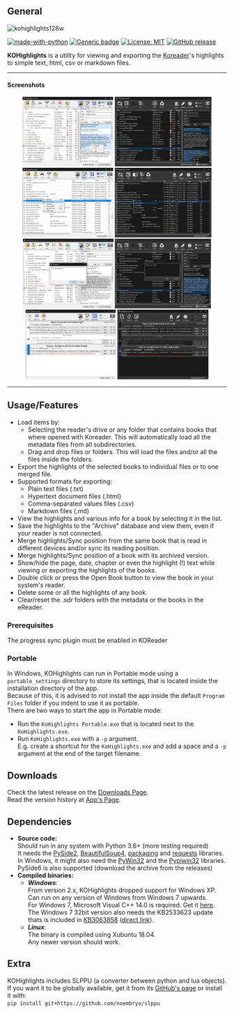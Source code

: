 ## General
![kohighlights128w](https://user-images.githubusercontent.com/24675403/234561476-97283ff8-5437-49cd-b4c5-3929886cf182.png)

[![made-with-python][Python]](https://www.python.org/)
[![Generic badge][OS]][ReleaseLink]
[![License: MIT][MIT]](LICENSE)
[![GitHub release][Release]][ReleaseLink]
<!-- [![Github all releases][TotalDown]][ReleaseLink] -->
<!-- [![Github Releases (by Release)][VersionDown]][ReleaseLink] -->


**KOHighlights** is a utility for viewing and exporting the
[Koreader](https://github.com/koreader/koreader)'s highlights to simple text, html, csv or markdown files.  

___
#### Screenshots
<p align="center">
  <a href="https://raw.githubusercontent.com/noembryo/KoHighlights/master/screens/screen%20l1.png">
    <img src="https://raw.githubusercontent.com/noembryo/KoHighlights/master/screens/screen%20l1.png" height="160"></a>
  <a href="https://raw.githubusercontent.com/noembryo/KoHighlights/master/screens/screen%20d1.png">
    <img src="https://raw.githubusercontent.com/noembryo/KoHighlights/master/screens/screen%20d1.png" height="160"></a>
  <a href="https://raw.githubusercontent.com/noembryo/KoHighlights/master/screens/screen%20l2.png">
    <img src="https://raw.githubusercontent.com/noembryo/KoHighlights/master/screens/screen%20l2.png" height="160"></a>
  <a href="https://raw.githubusercontent.com/noembryo/KoHighlights/master/screens/screen%20d2.png">
    <img src="https://raw.githubusercontent.com/noembryo/KoHighlights/master/screens/screen%20d2.png" height="160"></a>
<!-- </p>

<p align="center"> -->
  <a href="https://raw.githubusercontent.com/noembryo/KoHighlights/master/screens/screen%20l3.png">
    <img src="https://raw.githubusercontent.com/noembryo/KoHighlights/master/screens/screen%20l3.png" height="160"></a>
  <a href="https://raw.githubusercontent.com/noembryo/KoHighlights/master/screens/screen%20d3.png">
    <img src="https://raw.githubusercontent.com/noembryo/KoHighlights/master/screens/screen%20d3.png" height="160"></a>
  <a href="https://raw.githubusercontent.com/noembryo/KoHighlights/master/screens/screen%20l4.png">
    <img src="https://raw.githubusercontent.com/noembryo/KoHighlights/master/screens/screen%20l4.png" height="160"></a>
  <a href="https://raw.githubusercontent.com/noembryo/KoHighlights/master/screens/screen%20d4.png">
    <img src="https://raw.githubusercontent.com/noembryo/KoHighlights/master/screens/screen%20d4.png" height="160"></a>
</p>
<!-- ![HighLights ScreenShot](screen1.png) -->
<!-- ![HighLights ScreenShot](screen2.png) -->
<!-- ![HighLights ScreenShot](screen3.png) -->

___

## Usage/Features
* Load items by:
    * Selecting the reader's drive or any folder that contains books that where opened with Koreader. This will automatically load all the metadata files from all subdirectories.
    * Drag and drop files or folders. This will load the files and/or all the files inside the folders.  
* Export the highlights of the selected books to individual files or to one merged file.
* Supported formats for exporting:
    * Plain text files (.txt)
    * Hypertext document files (.html)
    * Comma-separated values files (.csv)
    * Markdown files (.md)
* View the highlights and various info for a book by selecting it in the list.
* Save the highlights to the "Archive" database and view them, even if your reader is not connected.
* Merge highlights/Sync position from the same book that is read in different devices and/or sync its reading position.
* Merge highlights/Sync position of a book with its archived version.
* Show/hide the page, date, chapter or even the highlight (!) text while viewing or exporting the highlights of the books. 
* Double click or press the Open Book button to view the book in your system's reader.
* Delete some or all the highlights of any book.
* Clear/reset the .sdr folders with the metadata or the books in the eReader.

### Prerequisites  
The progress sync plugin must be enabled in KOReader

### Portable
In Windows, KOHighlights can run in Portable mode using a `portable_settings` directory to store its settings, that is located inside the installation directory of the app.  
Because of this, it is advised to not install the app inside the default `Program Files` folder if you indent to use it as portable.  
There are two ways to start the app in Portable mode:
* Run the `KoHighlights Portable.exe` that is located next to the `KoHighlights.exe`.  
* Run `KoHighlights.exe` with a `-p` argument.  
E.g. create a shortcut for the `KoHighlights.exe` and add a space and a `-p` argument at the end of the target filename.

## Downloads
Check the latest release on the [Downloads Page][ReleaseLink].  
Read the version history at [App's Page](http://www.noembryo.com/apps.php?kohighlights).

## Dependencies
* **Source code:**  
Should run in any system with Python 3.6+ (more testing required)  
It needs the [PySide2](https://pypi.org/project/PySide2/),
[BeautifulSoup4](https://pypi.org/project/beautifulsoup4/),
[packaging](https://pypi.org/project/packaging/) and
[requests](https://pypi.org/project/requests/) libraries.  
In Windows, it might also need the [PyWin32](https://pypi.org/project/PyWin32/) and the [Pypiwin32](https://pypi.org/project/pypiwin32/) libraries.
PySide6 is also supported (download the archive from the releases)
* **Compiled binaries:**  
  * ***Windows***:  
  From version 2.x, KOHighlights dropped support for Windows XP.  
  Can run on any version of Windows from Windows 7 upwards.  
  For Windows 7, Microsoft Visual C++ 14.0 is required. Get it 
  [here](https://aka.ms/vs/17/release/vc_redist.x86.exe).  
  The Windows 7 32bit version also needs the KB2533623 update thats is included in [KB3063858](https://www.microsoft.com/en-us/download/details.aspx?id=47409) ([direct link](https://download.microsoft.com/download/C/9/6/C96CD606-3E05-4E1C-B201-51211AE80B1E/Windows6.1-KB3063858-x86.msu)).  
  * ***Linux***:  
  The binary is compiled using Xubuntu 18.04.  
  Any newer version should work.
  



## Extra
KOHighlights includes SLPPU (a converter between python and lua objects).  
If you want it to be globally available, get it from its
[GitHub's page](https://github.com/noembryo/slppu) or install it with:  
`pip install git+https://github.com/noembryo/slppu`  


<!-- ##### Stargazers over time

[![Stargazers over time](https://starchart.cc/noembryo/KoHighlights.svg)](https://starchart.cc/noembryo/KoHighlights) -->

[Release]:https://img.shields.io/github/release/noembryo/KoHighlights.svg
[ReleaseLink]:https://GitHub.com/noembryo/KoHighlights/releases/
[TotalDown]:https://img.shields.io/github/downloads/noembryo/KoHighlights/total.svg
[VersionDown]:https://img.shields.io/github/downloads/noembryo/KoHighlights/v1.2.2.0/total.svg
[Python]:https://img.shields.io/badge/Made%20with-Python-1f425f.svg
[OS]:https://img.shields.io/badge/OS-Windows&nbsp;/&nbsp;Linux-darkgreen.svg
[MIT]:https://img.shields.io/badge/License-MIT-green.svg
